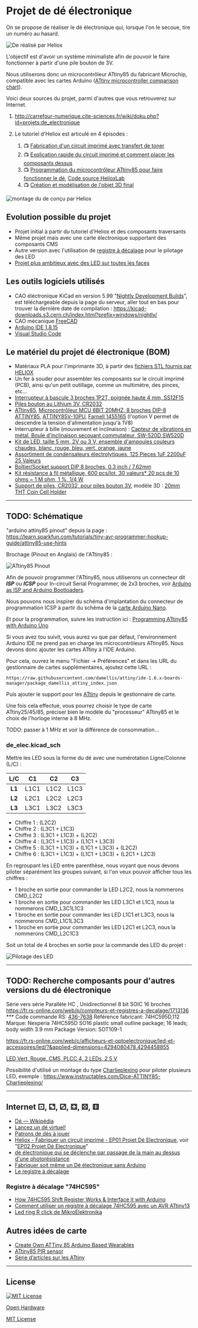 # Projet de dé électronique

On se propose de réaliser le dé électronique qui, lorsque l'on le secoue, tire un numéro au hasard.

![De réalisé par Heliox](Images/vue_ensemble_fonctionnel.png)

L'objectif est d'avoir un système minimaliste afin de pouvoir le faire fonctionner à partir d'une pile bouton de 3V.

Nous utiliserons donc un microcontrôleur ATtiny85 du fabricant Microchip, compatible avec les cartes Arduino ([ATtiny microcontroller comparison chart](https://en.wikipedia.org/wiki/ATtiny_microcontroller_comparison_chart)).

Voici deux sources du projet, parmi d'autres que vous retrouverez sur Internet.

1. <http://carrefour-numerique.cite-sciences.fr/wiki/doku.php?id=projets:de_electronique>

2. Le tutoriel d'Heliox est articulé en 4 épisodes :
    1. 📺 [Fabrication d'un circuit imprimé avec transfert de toner](https://youtu.be/8joLK039fjk)
    2. 📺 [Explication rapide du circuit imprimé et comment placer les composants dessus](https://youtu.be/6BOH1eVT2Hk)
    3. 📺 [Programmation du microcontrôleur ATtiny85 pour faire fonctionner le dé](https://youtu.be/S-oBujsoe-Q), [Code source HelioxLab](https://github.com/HelioxLab/electronicdice)
    4. 📺 [Création et modélisation de l'objet 3D final](https://youtu.be/o8AYCznNaCQ)

![montage du de conçu par Heliox](Images/montage_de.png)

## Evolution possible du projet

- Projet initial à partir du tutoriel d'Heliox et des composants traversants
- Même projet mais avec une carte électronique supportant des composants CMS
- Autre version avec l'utilisation de [registre à décalage](https://fr.wikipedia.org/wiki/Registre_%C3%A0_d%C3%A9calage) pour le pilotage des LED
- [Projet plus ambitieux avec des LED sur toutes les faces](https://www.youtube.com/watch?v=6NPTslF68Q0&ab_channel=maker.moekoe)

## Les outils logiciels utilisés

- CAO éléctronique KiCad en version 5.99 "[Nightly Development Builds](https://www.kicad.org/download/windows/)", est téléchargeable depuis la page du serveur, aller tout en bas pour trouver la dernière date de compilation :
<https://kicad-downloads.s3.cern.ch/index.html?prefix=windows/nightly/>
- CAO mécanique [FreeCAD](https://www.freecadweb.org/?lang=fr)
- [Arduino IDE 1.8.15](https://www.arduino.cc/en/software)
- [Visual Studio Code](https://code.visualstudio.com/)

## Le matériel du projet dé électronique (BOM)

- Matériaux PLA pour l'imprimante 3D, à partir des [fichiers STL fournis par HELIOX](https://www.thingiverse.com/thing:2798081)
- Un fer à souder pour assembler les composants sur le circuit imprimé (PCB), ainsi qu'un petit outillage, comme un multimètre, des pinces, etc...
- [Interrupteur à bascule 3 broches 1P2T, poignée haute 4 mm, SS12F15](https://fr.aliexpress.com/item/32765155281.html)
- [Piles bouton au Lithium 3V, CR2032](https://fr.aliexpress.com/item/1005001314447472.html)
- [ATtiny85](https://www.microchip.com/wwwproducts/en/ATtiny85), [Microcontrôleur MCU 8BIT 20MHZ, 8 broches DIP-8 ATTINY85](https://fr.aliexpress.com/item/32952262601.html), [ATTINY85V-10PU](https://octopart.com/attiny85v-10pu-microchip-77762335), [Farnell 1455165](https://fr.farnell.com/microchip/attiny85v-10pu/mcu-8bit-attiny-10mhz-dip-8/dp/1455165) (l'option V permet de descendre la tension d'alimentation jusqu'à 1V8)
- Interrupteur à bille (mouvement et inclinaison) : [Capteur de vibrations en métal, Boule d'inclinaison secouant commutateur, SW-520D SW520D](https://www.aliexpress.com/item/100PCS-SW-520D-SW520D-Vibration-Sensor-Metal-Ball-Tilt-Shaking-Switch/4000680935322.html)
- [Kit de LED, taille 5 mm, 2V ou 3 V, ensemble d'ampoules couleurs chaudes, blanc, rouge, bleu, vert, orange, jaune](https://fr.aliexpress.com/item/1936218827.html)
- [Assortiment de condensateurs électrolytiques, 125 Pieces 1uF 2200uF 25 Valeurs](https://www.amazon.fr/gp/product/B00JZETYIG/ref=ppx_yo_dt_b_asin_title_o01_s00)
- [Boîtier/Socket support DIP 8 broches, 0.3 inch / 7.62mm](https://www.amazon.fr/gp/product/B016S6ZQQM/ref=ppx_yo_dt_b_asin_title_o00_s00)
- [Kit résistance à fil métallique, 600 pcs/lot, 30 valeurs* 20 pcs de 10 ohms ~ 1 M ohm, 1 %, 1/4 W](https://fr.aliexpress.com/item/1005001774876666.html)
- [Support de piles, CR2032, pour piles bouton 3V](https://fr.aliexpress.com/item/32845557622.html),  modèle 3D : [20mm THT Coin Cell Holder](https://grabcad.com/library/20mm-tht-coin-cell-holder-1)

---

## TODO: Schématique

"arduino attiny85 pinout" depuis la page : https://learn.sparkfun.com/tutorials/tiny-avr-programmer-hookup-guide/attiny85-use-hints

Brochage (Pinout en Anglais) de l'ATtiny85 :

![ATtiny85 Pinout](Images/ATtiny85_Pinout_x1024.jpg)

Afin de pouvoir programmer l'ATtiny85, nous utiliserons un connecteur dit **_ISP_** ou **_ICSP_** pour In-circuit Serial Programmer, de 2x3 broches, voir [Arduino as ISP and Arduino Bootloaders](https://www.arduino.cc/en/pmwiki.php?n=Tutorial/ArduinoISP).

Nous pouvons nous inspirer du schéma d'implantation du connecteur de programmation ICSP à partir du schéma de la [carte Arduino Nano](https://store.arduino.cc/arduino-nano).

Et pour la programmation, suivre les instruction ici : [Programming ATtiny85 with Arduino Uno](https://create.arduino.cc/projecthub/arjun/programming-attiny85-with-arduino-uno-afb829)

Si vous avez tou suivit, vous aurez vu que par défaut, l'environnement Arduino IDE ne prend pas en charge les microcontrôleurs ATtiny85. Nous devons donc ajouter les cartes ATtiny à l'IDE Arduino.

Pour cela, ouvrez le menu "Fichier -> Préférences" et dans les URL du gestionnaire de cartes supplémentaires, ajoutez cette URL :

`https://raw.githubusercontent.com/damellis/attiny/ide-1.6.x-boards-manager/package_damellis_attiny_index.json`

Puis ajouter le support pour les [ATtiny](https://github.com/damellis/attiny) depuis le gestionnaire de carte.

Une fois cela effectué, vous pourrez choisir le type de carte ATtiny25/45/85, préciser bien le modèle du "processeur" ATtiny85 et le choix de l'horloge interne à 8 MHz.

TODO: passer à 1 MHz et voir la différence de consommation...

### de_elec.kicad_sch

Mettre les LED sous la forme du dé avec une numérotation Ligne/Colonne (L/C) :

|   L/C  |  C1  |  C2  |  C3  |
|:------:|:----:|:----:|:----:|
| **L1** | L1C1 | L1C2 | L1C3 |
| **L2** | L2C1 | L2C2 | L2C3 |
| **L3** | L3C1 | L3C2 | L3C3 |

- Chiffre 1 : (L2C2)
- Chiffre 2 : (L3C1 + L1C3)
- Chiffre 3 : (L3C1 + L1C3) + (L2C2)
- Chiffre 4 : (L3C1 + L1C3) + (L1C1 + L3C3)
- Chiffre 5 : (L3C1 + L1C3) + (L1C1 + L3C3) + (L2C2)
- Chiffre 6 : (L3C1 + L1C3) + (L1C1 + L3C3) + (L2C1 + L2C3)

En regroupant les LED entre parenthèse, nous voyant que nous devons piloter séparément les groupes suivant, si l'on veux pouvoir afficher tous les chiffres :

- 1 broche en sortie pour commander la LED L2C2, nous la nommerons CMD_L2C2
- 1 broche en sortie pour commander les LED L3C1 et L1C3, nous la nommerons CMD_L3C1L1C3
- 1 broche en sortie pour commander les LED L1C1 et L3C3, nous la nommerons CMD_L1C1L3C3
- 1 broche en sortie pour commander les LED L2C1 et L2C3, nous la nommerons CMD_L2C1C3

Soit un total de 4 broches en sortie pour la commande des LED du projet :

![Pilotage des LED](Images/de_sequence_chiffre_1_a_6.gif)

---

## TODO: Recherche composants pour d'autres versions du dé électronique

Série vers série Parallèle HC , Unidirectionnel 8 bit SOIC 16 broches
https://fr.rs-online.com/web/p/compteurs-et-registres-a-decalage/1713136 ***
Code commande RS: [436-7638](https://fr.rs-online.com/web/p/compteurs-et-registres-a-decalage/4367638)
Référence fabricant: 74HC595D,112
Marque: Nexperia
74HC595D SO16 plastic small outline package; 16 leads; body width 3.9 mm
Package Version: SOT109-1

<https://fr.rs-online.com/web/c/afficheurs-et-optoelectronique/led-et-accessoires/led/?&applied-dimensions=4294080478,4294458855>

[LED Vert, Rouge, CMS, PLCC 4, 2 LEDs, 2,5 V](https://fr.rs-online.com/web/p/led/8721727)

Possibilité d'utilisé un montage du type [Charlieplexing](https://en.wikipedia.org/wiki/Charlieplexing) pour piloter plusieurs LED, exemple : <https://www.instructables.com/Dice-ATTINY85-Charlieplexing/>

---

## Internet ⚀, ⚁, ⚂, ⚃, ⚄, ⚅

- [Dé — Wikipédia](https://fr.wikipedia.org/wiki/D%C3%A9)
- [Lancez un dé virtuel!](https://de.virtuworld.net/)
- [Patrons de dés à jouer](https://www.fiche-maternelle.com/fabriquer-son-des-a-jouer.html)
- [Heliox - Fabriquer un circuit imprimé - EP01 Projet Dé Electronique](https://www.youtube.com/watch?v=8joLK039fjk&ab_channel=Heliox), voir "[EP02 Projet Dé Electronique](https://www.youtube.com/watch?v=6BOH1eVT2Hk&ab_channel=Heliox)"
- [dé électronique qui se déclenche par passage de la main au dessus d'une photorésistance](https://sciences-du-numerique.fr/projet-arduino-pour-la-specialite-isn/de-electronique/41)
- [Fabriquer soit même un Dé électronique sans Arduino](https://www.youtube.com/watch?v=spbdDq6kvxw&ab_channel=ElectroMic)
- [Le registre à décalage](https://www.fabriqueurs.com/le-registre-a-decalage-sipo/)

### Registre à décalage "74HC595"

- [How 74HC595 Shift Register Works & Interface it with Arduino](https://lastminuteengineers.com/74hc595-shift-register-arduino-tutorial/)
- [Comment utiliser un registre à décalage 74HC595 avec un AVR ATtiny13](https://www.tubefr.com/comment-utiliser-un-registre-a-decalage-74hc595-avec-un-avr-attiny13.html)
- [Led ring R click de MikroElektronika](https://www.mikroe.com/search?search_query=74HC595)

## Autres idées de carte

- [Create Own ATTiny 85 Arduino Based Wearables](https://thecustomizewindows.com/2017/06/create-attiny85-arduino-based-wearables/)
- [ATtiny85 PIR sensor](https://www.borngeek.net/Projects/attiny85-pir-sensor)
- [Série d’articles sur les ATtiny](https://www.locoduino.org/spip.php?article285)

---

## License

[![MIT License](http://rasterweb.net/raster/wp-content/uploads/2011/05/opensource2.png?raw=true "Projet Open Hardware et Open Source by Artilect")](https://opensource.org/licenses/MIT)

[Open Hardware](https://fr.wikipedia.org/wiki/Mat%C3%A9riel_libre)

[MIT License](https://opensource.org/licenses/MIT)
